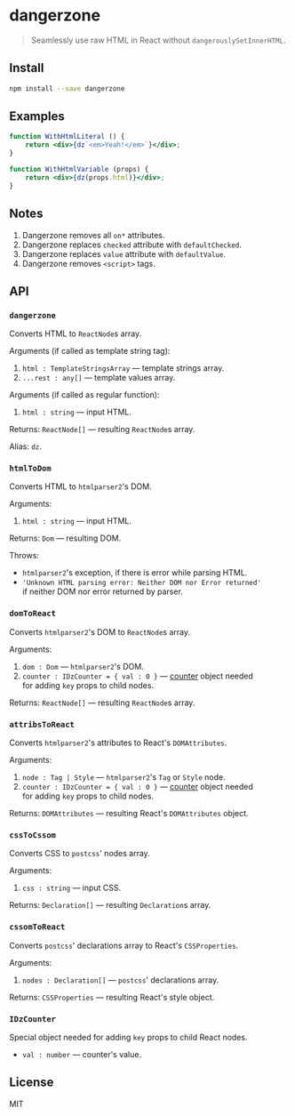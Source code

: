 # dangerzone

 >  Seamlessly use raw HTML in React without `dangerouslySetInnerHTML`.

## Install

````bash
npm install --save dangerzone
````

## Examples

````jsx harmony
function WithHtmlLiteral () {
    return <div>{dz`<em>Yeah!</em>`}</div>;
}
````

````jsx harmony
function WithHtmlVariable (props) {
    return <div>{dz(props.html)}</div>;
}
````

## Notes

 1. Dangerzone removes all `on*` attributes.
 2. Dangerzone replaces `checked` attribute with `defaultChecked`.
 3. Dangerzone replaces `value` attribute with `defaultValue`.
 4. Dangerzone removes `<script>` tags.

## API

### `dangerzone`

Converts HTML to `ReactNode`s array.

Arguments (if called as template string tag):

 1. `html : TemplateStringsArray` — template strings array.
 2. `...rest : any[]` — template values array.

Arguments (if called as regular function):

 1. `html : string` — input HTML.

Returns: `ReactNode[]` — resulting `ReactNode`s array.

Alias: `dz`.

### `htmlToDom`

Converts HTML to `htmlparser2`'s DOM.

Arguments:

 1. `html : string` — input HTML.

Returns: `Dom` — resulting DOM.

Throws:

 *  `htmlparser2`'s exception, if there is error while parsing HTML.
 *  `'Unknown HTML parsing error: Neither DOM nor Error returned'`
    if neither DOM nor error returned by parser.

### `domToReact`

Converts `htmlparser2`'s DOM to `ReactNode`s array.

Arguments:

 1. `dom : Dom` — `htmlparser2`'s DOM.
 2. `counter : IDzCounter = { val : 0 }` —
    [counter](#idzcounter) object needed for adding `key` props to child nodes.

Returns: `ReactNode[]` — resulting `ReactNode`s array.

### `attribsToReact`

Converts `htmlparser2`'s attributes to React's `DOMAttributes`.

Arguments:

 1. `node : Tag | Style` — `htmlparser2`'s `Tag` or `Style` node.
 2. `counter : IDzCounter = { val : 0 }` —
    [counter](#idzcounter) object needed for adding `key` props to child nodes.

Returns: `DOMAttributes` — resulting React's `DOMAttributes` object.

### `cssToCssom`

Converts CSS to `postcss`' nodes array.

Arguments:

 1. `css : string` — input CSS.

Returns: `Declaration[]` — resulting `Declaration`s array.

### `cssomToReact`

Converts `postcss`' declarations array to React's `CSSProperties`.

Arguments:

 1. `nodes : Declaration[]` — `postcss`' declarations array.

Returns: `CSSProperties` — resulting React's style object.

### `IDzCounter`

Special object needed for adding `key` props to child React nodes.

 *  `val : number` — counter's value.

## License

MIT
